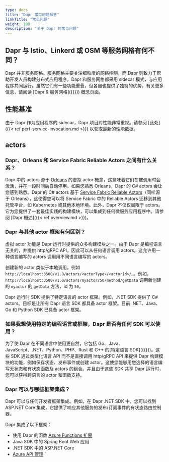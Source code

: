 ```yaml
---
type: docs
title: "Dapr 常见问题解答"
linkTitle: "常见问题"
weight: 100
description: "关于 Dapr 的常见问题"
---
```


## Dapr 与 Istio、Linkerd 或 OSM 等服务网格有何不同？
Dapr 并非服务网格。服务网格主要关注细粒度的网络控制，而 Dapr 则致力于帮助开发人员构建分布式应用程序。Dapr 和服务网格都采用 sidecar 模式，与应用程序共同运行。虽然它们有一些功能重叠，但各自也提供了独特的优势。有关更多信息，请阅读 [Dapr & 服务网格]({{<ref service-mesh>}}) 概念页面。

## 性能基准
由于 Dapr 作为应用程序的 sidecar，Dapr 项目对性能非常重视。请参阅 [此处]({{< ref perf-service-invocation.md >}}) 以获取最新的性能数据。

## actors

### Dapr、Orleans 和 Service Fabric Reliable Actors 之间有什么关系？

Dapr 中的 actors 源于 [Orleans](https://www.microsoft.com/research/project/orleans-virtual-actors/) 的虚拟 actor 概念，这意味着它们在被调用时会激活，并在一段时间后自动停用。如果您熟悉 Orleans，Dapr 的 C# actors 会让您感到熟悉。Dapr 的 C# actors 基于 [Service Fabric Reliable Actors](https://docs.microsoft.com/azure/service-fabric/service-fabric-reliable-actors-introduction)（同样源于 Orleans），这使得您可以将 Service Fabric 中的 Reliable Actors 迁移到其他托管平台，如 Kubernetes 或其他本地环境。此外，Dapr 不仅仅局限于 actors。它为您提供了一套最佳实践的构建模块，可以集成到任何微服务应用程序中。请参阅 [Dapr 概述]({{< ref overview.md >}})。

### Dapr 与其他 actor 框架有何区别？

虚拟 actor 功能是 Dapr 运行时提供的众多构建模块之一。由于 Dapr 是编程语言无关的，并提供 http/gRPC API，因此可以从任何语言调用 actors。这允许用一种语言编写的 actors 调用用不同语言编写的 actors。

创建新的 actor 类似于本地调用，例如 `http://localhost:3500/v1.0/actors/<actorType>/<actorId>/…`。例如，`http://localhost:3500/v1.0/actors/myactor/50/method/getData` 调用新创建的 `myactor` 的 `getData` 方法，id 为 `50`。

Dapr 运行时 SDK 提供了特定语言的 actor 框架。例如，.NET SDK 提供了 C# actors。目标是让所有 Dapr 语言 SDK 都具备 actor 框架。目前 .NET、Java、Go 和 Python SDK 已具备 actor 框架。

### 如果我想使用特定的编程语言或框架，Dapr 是否有任何 SDK 可以使用？

为了使 Dapr 在不同语言中使用更自然，它包括 Go、Java、JavaScript、.NET、Python、PHP、Rust 和 C++ 的[特定语言 SDK]({{<ref sdks>}})。这些 SDK 通过类型化语言 API 而不是直接调用 http/gRPC API 来提供 Dapr 构建模块的功能，例如保存状态、发布事件或创建 actor。这使您能够用您选择的语言编写无状态和有状态函数及 actors 的组合。并且由于这些 SDK 共享 Dapr 运行时，您可以获得跨语言的 actor 和函数支持。

### Dapr 可以与哪些框架集成？
Dapr 可以与任何开发者框架集成。例如，在 Dapr .NET SDK 中，您可以找到 ASP.NET Core 集成，它提供了响应其他服务的发布/订阅事件的有状态路由控制器。

Dapr 集成了以下框架：

- 使用 Dapr 的函数 [Azure Functions 扩展](https://github.com/dapr/azure-functions-extension)
- Java SDK 中的 Spring Boot Web 应用
- .NET SDK 中的 ASP.NET Core
- [Azure API 管理](https://cloudblogs.microsoft.com/opensource/2020/09/22/announcing-dapr-integration-azure-api-management-service-apim/)
`